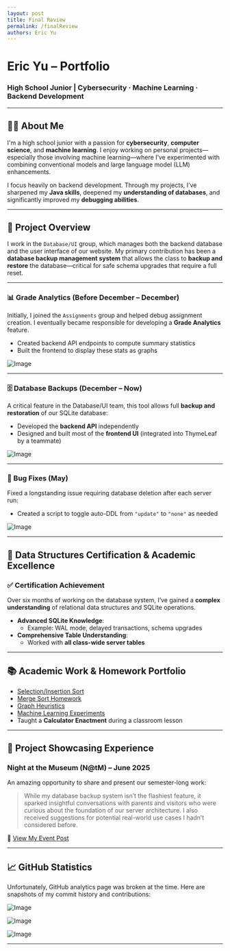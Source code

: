 ```yaml
---
layout: post
title: Final Review
permalink: /finalReview
authors: Eric Yu
---
```


# Eric Yu – Portfolio

### High School Junior | Cybersecurity · Machine Learning · Backend Development

---

## 👨‍💻 About Me

I'm a high school junior with a passion for **cybersecurity**, **computer science**, and **machine learning**. I enjoy working on personal projects—especially those involving machine learning—where I’ve experimented with combining conventional models and large language model (LLM) enhancements.

I focus heavily on backend development. Through my projects, I’ve sharpened my **Java skills**, deepened my **understanding of databases**, and significantly improved my **debugging abilities**.

---

## 💾 Project Overview

I work in the `Database/UI` group, which manages both the backend database and the user interface of our website. My primary contribution has been a **database backup management system** that allows the class to **backup and restore** the database—critical for safe schema upgrades that require a full reset.

---

### 📊 Grade Analytics (Before December – December)

Initially, I joined the `Assignments` group and helped debug assignment creation. I eventually became responsible for developing a **Grade Analytics** feature.

- Created backend API endpoints to compute summary statistics
- Built the frontend to display these stats as graphs

![Image](https://github.com/user-attachments/assets/a8dee89c-09d2-450e-adb5-8f0295c02834)

---

### 🗄️ Database Backups (December – Now)

A critical feature in the Database/UI team, this tool allows full **backup and restoration** of our SQLite database:

- Developed the **backend API** independently
- Designed and built most of the **frontend UI** (integrated into ThymeLeaf by a teammate)

![Image](https://github.com/user-attachments/assets/db30ff26-c044-48a0-b92d-efe256763a21)

---

### 🐛 Bug Fixes (May)

Fixed a longstanding issue requiring database deletion after each server run:

- Created a script to toggle auto-DDL from `"update"` to `"none"` as needed

![Image](https://github.com/user-attachments/assets/4736848c-1793-4e40-88b9-70aac7c560bc)

---

## 🧠 Data Structures Certification & Academic Excellence

### ✅ Certification Achievement

Over six months of working on the database system, I’ve gained a **complex understanding** of relational data structures and SQLite operations.

- **Advanced SQLite Knowledge**:
  - Example: WAL mode, delayed transactions, schema upgrades
- **Comprehensive Table Understanding**:
  - Worked with **all class-wide server tables**

---

## 📚 Academic Work & Homework Portfolio

- [Selection/Insertion Sort](https://be1uga4life.github.io/EricY_CSA_Student/sortingTT/sorting/hw/)
- [Merge Sort Homework](https://be1uga4life.github.io/EricY_CSA_Student/csa/team_teach/merge_sort_hw)
- [Graph Heuristics](https://be1uga4life.github.io/EricY_CSA_Student/csa/team_teach/merge_sort_hw)
- [Machine Learning Experiments](https://be1uga4life.github.io/EricY_CSA_Student/csa/team_teach/merge_sort_hw)
- Taught a **Calculator Enactment** during a classroom lesson

---

## 🎤 Project Showcasing Experience

### Night at the Museum (N@tM) – June 2025

An amazing opportunity to share and present our semester-long work:

> While my database backup system isn’t the flashiest feature, it sparked insightful conversations with parents and visitors who were curious about the foundation of our server architecture. I also received suggestions for potential real-world use cases I hadn’t considered before.

📌 [View My Event Post](https://github.com/Be1uga4life/EricY_CSA_Student/issues/24)

---

## 📈 GitHub Statistics

Unfortunately, GitHub analytics page was broken at the time. Here are snapshots of my commit history and contributions:

![Image](https://github.com/user-attachments/assets/f72e1381-80df-4017-b190-6d8cf74073be)

![Image](https://github.com/user-attachments/assets/611e4fc5-bb24-46cd-ad8f-e7c875b97dc5)

![Image](https://github.com/user-attachments/assets/585bf839-edc1-43f7-9d8b-ee0832adb4d8)  

---

